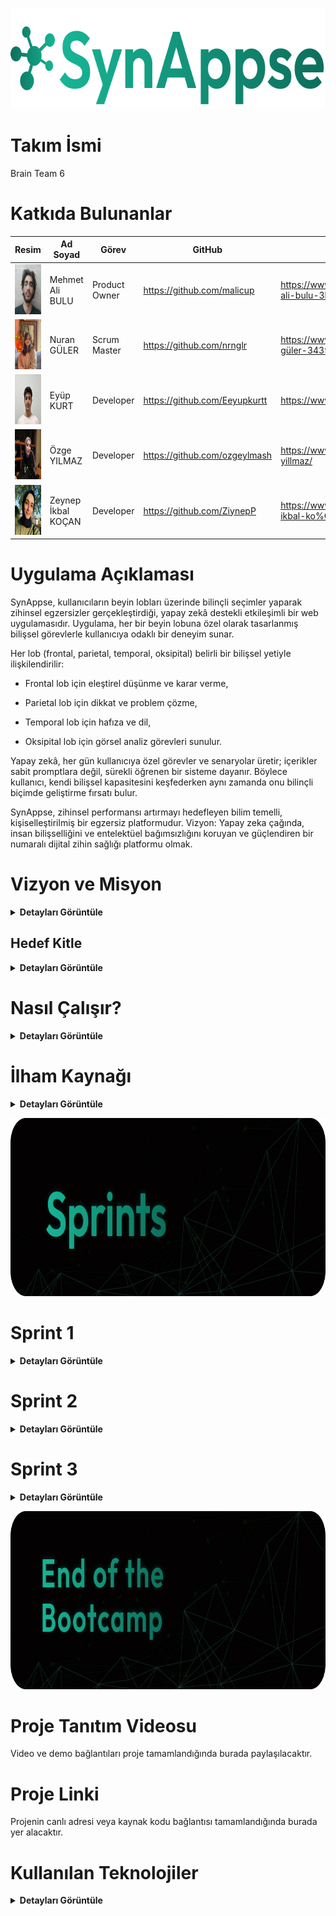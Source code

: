 
<p align="center">
 <img src="project_management/general/headers/logo.png" width="682" height="161"/> 
</p>


# Takım İsmi 

Brain Team 6


# Katkıda Bulunanlar

| Resim | Ad Soyad | Görev | GitHub | Linkedin |
| --- | --- | --- | --- | --- |
| <img src="project_management/general/devpics/mehmet.png" width="80" height="80"/> | Mehmet Ali BULU | Product Owner | https://github.com/malicup | https://www.linkedin.com/in/mehmet-ali-bulu-3b0869257/ |
| <img src="project_management/general/devpics/nuran.png" width="80" height="80"/> | Nuran GÜLER | Scrum Master | https://github.com/nrnglr | https://www.linkedin.com/in/nuran-güler-3439a0262/ |
| <img src="project_management/general/devpics/eyup.png" width="80" height="80"/> | Eyüp KURT | Developer | https://github.com/Eeyupkurtt | https://www.linkedin.com/in/eyupkurt/ |
| <img src="project_management/general/devpics/ozge.png" width="80" height="80"/> | Özge YILMAZ | Developer | https://github.com/ozgeylmash | https://www.linkedin.com/in/ozge-yillmaz/ |
| <img src="project_management/general/devpics/zeynep.png" width="80" height="80"/> | Zeynep İkbal KOÇAN | Developer | https://github.com/ZiynepP | https://www.linkedin.com/in/zeynep-ikbal-ko%C3%A7an-849b4a199/ |


# Uygulama Açıklaması

SynAppse, kullanıcıların beyin lobları üzerinde bilinçli seçimler yaparak zihinsel egzersizler gerçekleştirdiği, yapay zekâ destekli etkileşimli bir web uygulamasıdır. Uygulama, her bir beyin lobuna özel olarak tasarlanmış bilişsel görevlerle kullanıcıya odaklı bir deneyim sunar.

Her lob (frontal, parietal, temporal, oksipital) belirli bir bilişsel yetiyle ilişkilendirilir:

- Frontal lob için eleştirel düşünme ve karar verme,

- Parietal lob için dikkat ve problem çözme,

- Temporal lob için hafıza ve dil,

- Oksipital lob için görsel analiz görevleri sunulur.

Yapay zekâ, her gün kullanıcıya özel görevler ve senaryolar üretir; içerikler sabit promptlara değil, sürekli öğrenen bir sisteme dayanır. Böylece kullanıcı, kendi bilişsel kapasitesini keşfederken aynı zamanda onu bilinçli biçimde geliştirme fırsatı bulur.

SynAppse, zihinsel performansı artırmayı hedefleyen bilim temelli, kişiselleştirilmiş bir egzersiz platformudur.
Vizyon: Yapay zeka çağında, insan bilişselliğini ve entelektüel bağımsızlığını koruyan ve güçlendiren bir numaralı dijital zihin sağlığı platformu olmak.


# Vizyon ve Misyon

<details>
  <summary><strong>Detayları Görüntüle</strong></summary>

### Vizyon  
Yapay zeka çağında insan zihnini pasif bir kullanıcı olmaktan çıkarıp aktif bir üreticiye dönüştüren; bilişsel yetileri koruyan, geliştiren ve bireyin entelektüel bağımsızlığını sürdürülebilir kılan birinci öncelikli dijital zihin gelişim platformu olmak.


### Misyon
Üretken yapay zekanın günlük yaşamdaki yaygın kullanımıyla ortaya çıkan “bilişsel borçlanma” riskine karşı, bilimsel temellere dayanan, hedef odaklı ve yüksek etkileşimli zihinsel egzersizlerle mücadele etmek. Kullanıcının eleştirel düşünme, hafıza, yaratıcılık ve karar verme gibi temel bilişsel yetilerini her gün küçük adımlarla, ama kalıcı biçimde güçlendirmek.

</details>


##  Hedef Kitle

<details>
  <summary><strong>Detayları Görüntüle</strong></summary>

###  Öğrenciler  
- **Amacı:** Dikkat, hafıza, analitik düşünme ve karar verme becerilerini güçlendirmek.  
- **İhtiyacı:** Odaklanmayı artıracak, kısa sürede uygulanabilir ve akademik başarıyı destekleyecek bilişsel egzersizler.  
- **Neden SynAppse?**  
  Yapay zekâ destekli günlük egzersizlerle kişiye özel zihinsel gelişim sağlar. Eğitim yoğunluğuna rağmen sürdürülebilir kullanım sunar.


###  Eğitimciler  
- **Amacı:** Öğrencilerin bilişsel kapasitesini artırmak ve sınıf içinde aktif düşünme alışkanlığı kazandırmak.  
- **İhtiyacı:** Eleştirel düşünme ve problem çözme becerilerini teşvik eden dijital araçlar.  
- **Neden SynAppse?**  
  Pedagojik uyumlu içeriklerle eğitsel entegrasyona uygundur. Öğrenci ilerlemesini izlemeye olanak tanıyacak geri bildirim sistemleri planlanmaktadır.


###  Psikologlar ve Psikiyatristler  
- **Amacı:** Mental rehabilitasyonu desteklemek, bilişsel performansı gözlemlemek.  
- **İhtiyacı:** Bilimsel tabanlı, güvenilir, düzenli ve veriye dayalı zihinsel egzersizler.  
- **Neden SynAppse?**  
  Klinik uygulamaya uygun, veri takibi yapılabilen ve literatürle uyumlu bir zihinsel gelişim aracıdır.


###  Oyunlaştırılmış Öğrenme Ortamı Arayanlar  
- **Amacı:** Eğlenerek öğrenmek ve zihinsel becerilerini motive edici biçimde geliştirmek.  
- **İhtiyacı:** Sıkıcılıktan uzak, interaktif ve ilerlemesi takip edilebilen bir deneyim.  
- **Neden SynAppse?**  
  Puanlama, geri bildirim ve gelişim paneliyle zenginleştirilmiş görev tabanlı oyunlaştırma sistemi içerir.


###  Bireysel Kullanıcılar (Zihinsel Egzersiz Yapmak İsteyenler)  
- **Amacı:** Zihinsel canlılığı korumak, bilişsel yaşlanmayı yavaşlatmak, günlük formda kalmak.  
- **İhtiyacı:** Pratik, erişilebilir ve yönlendirici beyin egzersizleri.  
- **Neden SynAppse?**  
  Mobil ve web erişimiyle günlük rutine kolayca entegre olur. Kişiselleştirilmiş egzersizlerle sürdürülebilir bilişsel gelişim sunar.

</details>



#  Nasıl Çalışır?

<details>
  <summary><strong>Detayları Görüntüle</strong></summary>

1. **Etkileşimli Arayüz**  
   Kullanıcı uygulamaya girdiğinde, zihinsel yetileri temsil eden loblara ayrılmış **interaktif bir beyin haritası** ile karşılaşır. Her lob belirli bir bilişsel alanı temsil eder. Kullanıcı bu harita üzerinden kendi zihinsel yolculuğunu özgürce başlatır.

2. **Lob Seçimi**  
   Kullanıcı aşağıdaki seçeneklerden bir lob belirleyerek o güne özel egzersizlere başlar:  
   - **Frontal Lob:** Eleştirel düşünme ve karar verme  
   - **Parietal Lob:** Dikkat ve problem çözme  
   - **Temporal Lob:** Hafıza ve dil  
   - **Oksipital Lob:** Görsel analiz görevleri  

3. **Yapay Zekâ Destekli Egzersiz**  
   Seçilen lob doğrultusunda, üretken yapay zekâ tarafından **dinamik olarak üretilmiş görevler** sunulur. Bu görevler aşağıdaki bilişsel alanları hedefler:  
   - Hafıza  
   - Mantık  
   - Dikkat  
   - Görsel/işitsel işlemleme  
   - Eleştirel düşünme  
   Yapay zekâ burada cevap üreten değil, **bilişsel görev tasarlayan** bir araç olarak görev yapar.

4. **Zaman Takibi ve Odak Ölçümü**  
   Her görevde aşağıdaki veriler izlenir:  
   - Tepki süresi  
   - Dikkat süresi  
   - Yanıt kalitesi  
   Bu veriler kullanılarak kullanıcının anlık bilişsel performansı analiz edilir ve gelişimi takip edilir.

5. **Nöro-Bilgilendirme**  
   Görev başlamadan önce, seçilen lobun işlevi hakkında kısa bir bilimsel açıklama sunulur.  
   > Örneğin: “Frontal lob, planlama ve karar verme süreçlerini yönetir. Bugünkü egzersiziniz bu becerileri hedef alacak.”  
   Bu yaklaşım, kullanıcıyı yalnızca egzersize değil, **beyniyle olan ilişkisine** de bilinçli şekilde dahil eder.

6. **Geribildirim ve Değerlendirme**  
   Görev sonunda yapay zekâ şu analizleri sağlar:  
   - Performans puanı  
   - Güçlü ve gelişime açık alanlar  
   - Kişiselleştirilmiş egzersiz önerileri  
   Kullanıcı, hangi alanda ne kadar geliştiğini doğrudan görebilir.

7. **Gelişim Takibi Paneli**  
   Kullanıcıya özel panelde, **lob bazlı bilişsel performans** zaman içinde grafiklerle görselleştirilir.  
   > Örneğin: “Parietal lob performansında %18 artış gözlemlendi.”  
   Böylece kullanıcı kendi bilişsel haritasını adım adım inşa eder.

8. **Günlük Görev & Lob Döngüsü**  
   Uygulama her gün farklı bir lobu hedef alacak şekilde görev önerir:  
   - Pazartesi → Frontal  
   - Salı → Temporal  
   - Çarşamba → Oksipital  
   Bu sistem, **nöroplastisiteyi destekleyen dengeli bir zihinsel antrenman** yapısı oluşturur.

9. **Yapay Zekâ Destekli Tavsiyeler**  
   AI, geçmiş görev verilerini analiz ederek kullanıcıya özel öneriler sunar:  
   > “Bu hafta Parietal lob performansınızda düşüş gözlemlendi. Dikkat egzersizlerine ağırlık vermenizi öneriyoruz.”

Bu yapı sayesinde **Synappse**, yalnızca bir beyin egzersizi aracı değil; **kişisel, bilimsel ve sürdürülebilir bir zihinsel gelişim platformudur.**

</details>


# İlham Kaynağı

<details>
  <summary><strong>Detayları Görüntüle</strong></summary>

Projemiz, MIT Media Lab tarafından yürütülen **"Your Brain on ChatGPT: Accumulation of Cognitive Debt..."** başlıklı akademik çalışmanın bulgularını temel almaktadır. Bu çalışma, YZ asistanlarının kullanımının kısa vadede bilişsel yükü azaltsa da, uzun vadede ciddi bilişsel maliyetler yarattığını ortaya koymuştur. Biz bu temel sorunu **"Bilişsel Borçlanma"** olarak adlandırıyoruz.

### Bilişsel borçlanmanın temel belirtileri ve hedeflediğimiz problemler şunlardır:

1. **Eleştirel Düşünme ve Problem Çözme Becerilerinde Azalma:**  
YZ'nin sunduğu hazır, sentezlenmiş ve tekil cevaplar, beynin karmaşık sorunları analiz etme, farklı bakış açılarını değerlendirme, argümanlardaki hataları tespit etme ve özgün çözümler üretme yeteneğini zayıflatır.  

2. **Hafıza Zayıflığı ve Yüzeysel Öğrenme:**  
Bilgiyi araştırma, anlama ve kendi kelimelerimizle yeniden yapılandırma süreci, bilginin kalıcı hafızaya kaydedilmesini sağlar. YZ bu süreci atlayarak bilgiyi doğrudan sunduğunda, öğrenme ve hatırlama süreçleri yüzeyselleşir. Çalışma, YZ kullananların yazdıkları metinlerden dakikalar sonra bile alıntı yapamadığını göstermiştir.  

3. **Yaratıcılık ve Özgün Düşüncenin Körelmesi:**  
Çalışmanın EEG verileri, YZ kullanımının beynin yaratıcılıkla ilişkili sinirsel ağlarının daha az aktif olmasına neden olduğunu göstermektedir. YZ'nin genellikle en "olasılıklı" ve tahmin edilebilir çıktıları üretmesi, zamanla kalıpların dışında düşünme (divergent thinking) yeteneğimizi köreltebilir.  

4. **Bağımsız Karar Verme Yeteneğinde Gerileme:**  
Beynin planlama, organizasyon, izleme ve karar verme gibi yürütücü işlevlerle (executive functions) ilgili bölgeleri, YZ kullanımıyla daha az aktif hale gelir. Bu durum, gelecekte YZ olmadan bir görevi baştan sona planlama ve yönetme konusunda zorluklar yaşanmasına neden olabilir.

Kaynak: [Your Brain on ChatGPT: Accumulation of Cognitive Debt | MIT](https://arxiv.org/pdf/2506.08872v1)

</details>


<p align="center">
 <img src="project_management/general/headers/github_sprints.png" width="830" height="285"/> 
</p>


# Sprint 1
<details>
  <summary><strong>Detayları Görüntüle</strong></summary>

### Sprint Bilgileri
- Sprint Başlangıç Tarihi: 24.06.2025  
- Sprint Bitiş Tarihi: 06.07.2025  
- Sprint Süresi: 13 Gün 
- Takım: AI Grup 6  

---

### Sprint Review

**Sprint İçindeki Beklenen Puan Tamamlanması:**

- **Hedeflenen Puan:** *135 Puan*

**Puan Tamamlama Mantığı:**

- Toplamda **1000 puanlık** genel hedef belirlendi.
- **1. Sprint**: Fikir üretimi, planlama ve tasarım odaklı olduğu için **135 puan** hedeflendi ve tamamlandı.  
- **2. Sprint**: Kodlama, API entegrasyonu ve temel işlevlerin geliştirilmesi için **480 puan** hedeflenmektedir.  
- **3. Sprint**: Entegrasyon, test ve son düzeltmeler için **385 puanlık** bir hedef öngörülmektedir.


### Sprint Review Görselleri

<p align="center">
  <img src="project_management/sprint1_documents/Sprint_Board1.jpg" width="644" height="650"/>  
  <br><strong>Sprint Board 1 </strong>
</p>

<p align="center">
  <img src="project_management/sprint1_documents/Sprint_Board2.jpg" width="644" height="650"/>  
  <br><strong>Sprint Board (Devamı) </strong>
</p>

<p align="center">
  <img src="project_management/sprint1_documents/Burndown_Chart.jpg" width="644" height="650"/>  
  <br><strong>Burndown Chart</strong>
</p>

<p align="center">
  <img src="project_management/sprint1_documents/Home_Page.jpg" width="644" height="650"/>  
  <br><strong>Home Page</strong>
</p>

<p align="center">
  <img src="project_management/sprint1_documents/Login_Page.jpg" width="644" height="650"/>  
  <br><strong>Login Page</strong>
</p>

---

### Daily Scrum

**Sprint 1 Günlük İş Takibi**

| Gün | Tarih       | Yapılan İşler                                                   | Tamamlanan Görev(ler)                                               | Puan |
|-----|-------------|------------------------------------------------------------------|----------------------------------------------------------------------|------|
| 1   | 24.06.2025  | Sprint başlatıldı, proje konsepti oluşturuldu                   | Proje konsepti belirleme                                            | 15   |
| 2   | 25.06.2025  | Ana fikir netleştirildi, problem tanımı yazıldı                 | Proje fikrinin oluşturulması                                        | 15   |
| 3   | 26.06.2025  | Rol dağılımları yapıldı, görev paylaşımı netleşti               | Takım içi görev ve rol dağılımı                                     | 15   |
| 4   | 27.06.2025  | Uygulama özelleştirildi, teknik araştırmalara başlandı          | Uygulama fikrinin özelleştirilmesi + Teknik araştırma (kısmen)     | 10   |
| 5   | 28.06.2025  | Teknik araştırma tamamlandı                                     | Teknik araştırmaların tamamı                                       | 10   |
| 6   | 29.06.2025  | Logo çizildi, GitHub yapısı oluşturuldu                         | Logo tasarımı + README & GitHub yapısı                             | 10   |
| 7   | 30.06.2025  | Dokümantasyon taslağı hazırlandı                                | Taslak dokümantasyon                                               | 10   |
| 8   | 01.07.2025  | Backend API bağlantısı taslaklandı                              | API bağlantısı backend taslakları                                  | 5    |
| 9   | 02.07.2025  | Login sayfası Figma’da tasarlandı                               | Login sayfası tasarımı                                             | 5    |
| 10  | 03.07.2025  | Header tasarımı tamamlandı                                      | Web sayfası header tasarımı                                        | 5    |
| 11  | 04.07.2025  | Burndown chart çizildi, sprint dokümantasyonu yapıldı           | Chart + Sprint 1 dökümanı                                          | 10   |
| 12  | 05.07.2025  | Landing page tasarımı başlatıldı                                | Landing page tasarımına başlanması                                 | 5    |
| 13  | 06.07.2025  | Feature listesi çıkarıldı, sprint sonlandırıldı                 | Feature listesi (in progress)                                      | 5    |

**Toplam Puan:** 135

<p align="center">
  <img src="project_management/sprint1_documents/WhatsApp_Chat1.jpg" width="644" height="650"/>  
  <br><strong>WhatsApp Chat</strong>
</p>

<p align="center">
  <img src="project_management/sprint1_documents/WhatsApp_Chat2.jpg" width="644" height="650"/>  
  <br><strong>WhatsApp Chat</strong>
</p>


- UI tasarımlarında Figma kullanılmasına karar verildi.
- Proje yönetim aracı olarak Miro kullanılmasına karar verildi.
- Günlük scrum toplantıları, takımın müsaitlik durumuna göre WhatsApp ve Google Meets üzerinden gerçekleştirildi.
- Giriş sistemi için E-posta kullanılmasına karar verildi.

---

### Sprint Retrospektive

**Neler iyi gitti?**

• Takım içi iletişim güçlüydü: Fikir alışverişleri hızlı ve verimliydi, herkes birbirine destek oldu.  
• Roller netti, görev dağılımı oturdu: Herkes kendi sorumluluk alanını biliyordu ve bu, işlerin düzenli ilerlemesini sağladı.  
• Teknik araştırma süreci çok verimli geçti: Django, yapay zeka entegrasyonu ve frontend teknolojileri hakkında önemli bilgiler edindik, bu da sonraki adımlar için sağlam bir temel oluşturdu.

**Neler geliştirilmeli?**

• **Yapay Zeka Egzersizlerinin Kalitesi ve Çeşitliliği:** Belirlenen 4 zihinsel problem ile uyum daha iyi analiz edilmeli.  
• **Kullanıcı Geri Bildirim Mekanizması:** Geri bildirim toplayacak mekanizmalar entegre edilmeli.  
• **Frontend Kullanıcı Deneyimi (UX):** Web uyumluluk ve sezgisel arayüz gözden geçirilmeli.  
• **Hata Ayıklama ve Test Süreçleri:** Yapay zekâ ile backend etkileşimleri için sistematik test yapısı kurulmalı.  
• **Teknik Borç Yönetimi:** Kod tekrarları azaltılmalı, kod açıklamaları ve yorumlar düzenli hâle getirilmeli.

**Bir sonraki sprintte:**

• Zaman yönetimi iyileştirilecek, tahminler daha gerçekçi yapılacak.  
• MVP için her zihinsel problem alanına ait 2 egzersiz tamamlanacak.  
• Kullanıcı geri bildirim sistemi entegre edilecek.

</details>


# Sprint 2

<details>
  <summary><strong>Detayları Görüntüle</strong></summary>

### Sprint 2 Bilgileri
- Sprint Başlangıç Tarihi: 08.07.2025  
- Sprint Bitiş Tarihi: 20.07.2025  
- Sprint Süresi: 12 Gün 
- Takım: Brain Team 6

  Puan Tamamlama Mantığı:
  **2. Sprint**: Kodlama, API entegrasyonu ve temel işlevlerin geliştirilmesi için **480 puan** hedeflenmektedir.

  

### Sprint 2 Review Görselleri

<p align="center">
  <img src="project_management/sprint2_documents/sprint2_Board-1.jpeg" width="644" height="650"/>  
  <br><strong>Sprint Board 2.1 </strong>
</p>

<p align="center">
  <img src="project_management/sprint2_documents/sprint2_Board-2.jpeg" width="644" height="650"/>  
  <br><strong>Sprint Board 2.2 </strong>
</p>


<p align="center">
  <img src="project_management/sprint2_documents/Burndown_Chart2.jpeg" width="644" height="650"/>  
  <br><strong>Burndown Chart</strong>
</p>

<p align="center">
  <img src="project_management/sprint2_documents/Home_Page2.jpeg" width="644" height="750"/>  
  <br><strong>Landing Page</strong>
</p>

<p align="center">
  <img src="project_management/sprint2_documents/demo1.gif" width="644" height="650"/>  
  <br><strong>Landing Page GIF</strong>
</p>

<p align="center">
  <img src="project_management/sprint2_documents/demo2.gif" width="644" height="650"/>  
  <br><strong>Egzersiz Seçim Sayfası</strong>
</p>

<p align="center">
  <img src="project_management/sprint2_documents/Temporal_Lob.jpeg" width="644" height="650"/>  
  <br><strong>Yaratıcılık Egzerzisi Demo</strong>
</p>

<p align="center">
  <img src="project_management/sprint2_documents/Temporal_Lob2.jpeg" width="644" height="650"/>  
  <br><strong>Yaratıcılık Egzersizi Paneli demo</strong>
</p>

<p align="center">
  <img src="project_management/sprint2_documents/Lob_cıkt.jpeg" width="644" height="650"/>  
  <br><strong>Egzersiz Sonrası AI Feedback Demo</strong>
</p>

<p align="center">
  <img src="project_management/sprint2_documents/WhatsApp_chat3.jpeg" width="644" height="650"/>  
  <br><strong>Yapılan Görüşmeler</strong>
</p>
---

**Sprint 2 Günlük İş Takibi**

| Gün | Tarih       | Yapılan İşler                                                   | Tamamlanan Görev(ler)                                               | Puan |
|-----|-------------|------------------------------------------------------------------|----------------------------------------------------------------------|------|
| 1   | 07.07.2025  | Landing page Figma tasarımına başlandı ve ilk taslaklar oluşturuldu | -                                                                   | 10   |
| 2   | 08.07.2025  | Tasarım ilerletildi, landing page frontend kodlamasına geçildi  | -                                                                   | 20   |
| 3   | 09.07.2025  | Landing page kodlama devam etti, egzersiz sayfası tasarımı başlatıldı | -                                                               | 20   |
| 4   | 10.07.2025  | Egzersiz sayfası tasarımı tamamlandı, kodlamaya geçildi         | Landing page tasarımı + kodlama                                    | 30   |
| 5   | 11.07.2025  | Egzersiz sayfası kodlaması yapıldı, login/sign up sayfaları tasarlandı | Egzersiz sayfası tasarımı + kodlama                           | 30   |
| 6   | 12.07.2025  | Login/sign up frontend kodlama ve Django bağlantısı sağlandı    | Login & Sign up kodlama + backend bağlantısı                       | 30   |
| 7   | 13.07.2025  | AI destekli lob simülasyonu başlatıldı, temel işlevler oluşturuldu | AI destekli lob simülasyon taslağı                               | 30   |
| 8   | 14.07.2025  | AI destekli lob soruları backend'e bağlandı ve test edildi      | Backend bağlantısı + test                                          | 40   |
| 9   | 15.07.2025  | Frontal lob testleri yapıldı, GitHub branch yapısı kuruldu      | Frontal lob testi + GitHub branch yapısı                          | 40   |
| 10  | 16.07.2025  | Yapay zeka modeli araştırması yapıldı, frontal lob geliştirildi | Proje uyumluluğu araştırması + frontal lob geliştirme             | 40   |
| 11  | 17.07.2025  | Oksipital ve parietal loblar geliştirildi                       | Oksipital + parietal lob                                          | 40   |
| 12  | 18.07.2025  | Temporal lob geliştirildi, son testler yapıldı                  | Temporal lob                                                       | 30   |
| 13  | 19.07.2025  | Son kontroller ve eksik işler tamamlandı                        | Kalan küçük görevler                                              | 30   |
| 14  | 20.07.2025  | Sprint 2 raporu ve dokümantasyonu hazırlandı                    | Sprint kapanışı + raporlama                                       | 10   |

**Toplam Puan:** 400

### Sprint Retrospektive

**Neler iyi gitti?**

• Planlanan her gün Google Meet'de buluşuldu, asla aksama olmadı.  
• Takım üyelerinin meşguliyetlerine göre görev dağılımı iyi yapıldı, herkes görevini yerine getirdi.
• Proje geliştirme aşamasında kullanılan teknolojileri daha önce kullanmayan takım arkadaşlarının öğrenme süreci iyi geçti, hızlı bir şekilde adapte oldular.

**Neler geliştirilmeli?**

• **Yapay Zeka'dan Alınan Geri Dönüşler:** Promptlar üzerine daha fazla düşünülmeli ve iyi bir fine tuning yapılmalı.  
• **Geliştirme Hızı:** Sprint 3'e girerken geliştirme hızı en üst seviyeye çıkarılmalı.  
• **Geliştirme Planlaması** Projenin kalan geliştirme kısımları iyi bir şekilde adımlara bölünmeli ve planlanmalı.   
• **Teknik Borç Yönetimi:** Kod satırları düzenlemeli ve clean code prosedürlerinin uygulandığından emin olunmalı.

**Bir sonraki sprintte:**

• Ekip görevlendirilmesi çok net yapılacak.  
• Lob isimlendirilmesinden vazgeçilip, egzersiz isimlendirilmesine geçilecek.  
• Yapay zekadan alınan yanıtların iyileştirilmesi için detaylı araştırmalar yapılacak.
• Backend ve Frontend birleştirilecek.



</details>


# Sprint 3

<details>
  <summary><strong>Detayları Görüntüle</strong></summary>
 
Geliştirme ilerledikçe güncellenecektir.

</details>


<p align="center">
 <img src="project_management/general/headers/github_footer.png" width="830" height="285"/> 
</p>


# Proje Tanıtım Videosu  
Video ve demo bağlantıları proje tamamlandığında burada paylaşılacaktır.

# Proje Linki  
Projenin canlı adresi veya kaynak kodu bağlantısı tamamlandığında burada yer alacaktır.

# Kullanılan Teknolojiler  
<details>
  <summary><strong>Detayları Görüntüle</strong></summary>

| **Katman**        | **Teknoloji**                               |
|-------------------|--------------------------------------------|
| **Frontend**      |  |
| **Backend**       |  |
| **API / Yapay Zekâ** |  |
| **Veritabanı**    |  |

> **Not:** Proje tamamlandığında kullanılan tüm teknolojiler bu bölümde güncellenerek detaylı şekilde listelenecektir.

</details>
